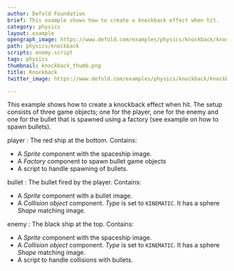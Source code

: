 ```yaml
---
author: Defold Foundation
brief: This example shows how to create a knockback effect when hit.
category: physics
layout: example
opengraph_image: https://www.defold.com/examples/physics/knockback/knockback_thumb.png
path: physics/knockback
scripts: enemy.script
tags: physics
thumbnail: knockback_thumb.png
title: Knockback
twitter_image: https://www.defold.com/examples/physics/knockback/knockback_thumb.png

---
```


This example shows how to create a knockback effect when hit. The setup consists of three game objects; one for the player, one for the enemy and one for the bullet that is spawned using a factory (see example on how to spawn bullets).

player
: The red ship at the bottom. Contains:
  - A *Sprite* component with the spaceship image.
  - A *Factory* component to spawn bullet game objects
  - A script to handle spawning of bullets.

bullet
: The bullet fired by the player. Contains:
  - A *Sprite* component with a bullet image.
  - A *Collision object* component. *Type* is set to `KINEMATIC`. It has a sphere *Shape* matching image.

enemy
: The black ship at the top. Contains:
  - A *Sprite* component with the spaceship image.
  - A *Collision object* component. *Type* is set to `KINEMATIC`. It has a sphere *Shape* matching image.
  - A script to handle collisions with bullets.